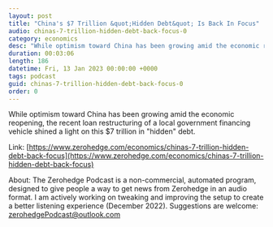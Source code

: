 ```yaml
---
layout: post
title: "China's $7 Trillion &quot;Hidden Debt&quot; Is Back In Focus"
audio: chinas-7-trillion-hidden-debt-back-focus-0
category: economics
desc: "While optimism toward China has been growing amid the economic reopening, the recent loan restructuring of a local government financing vehicle shined a light on this $7 trillion in &quot;hidden&quot; debt."
duration: 00:03:06
length: 186
datetime: Fri, 13 Jan 2023 00:00:00 +0000
tags: podcast
guid: chinas-7-trillion-hidden-debt-back-focus-0
order: 0
---
```

While optimism toward China has been growing amid the economic reopening, the recent loan restructuring of a local government financing vehicle shined a light on this $7 trillion in &quot;hidden&quot; debt.

Link: [https://www.zerohedge.com/economics/chinas-7-trillion-hidden-debt-back-focus](https://www.zerohedge.com/economics/chinas-7-trillion-hidden-debt-back-focus)

About: The Zerohedge Podcast is a non-commercial, automated program, designed to give people a way to get news from Zerohedge in an audio format.  I am actively working on tweaking and improving the setup to create a better listening experience (December 2022).  Suggestions are welcome: [zerohedgePodcast@outlook.com](mailto:zerohedgePodcast@outlook.com)